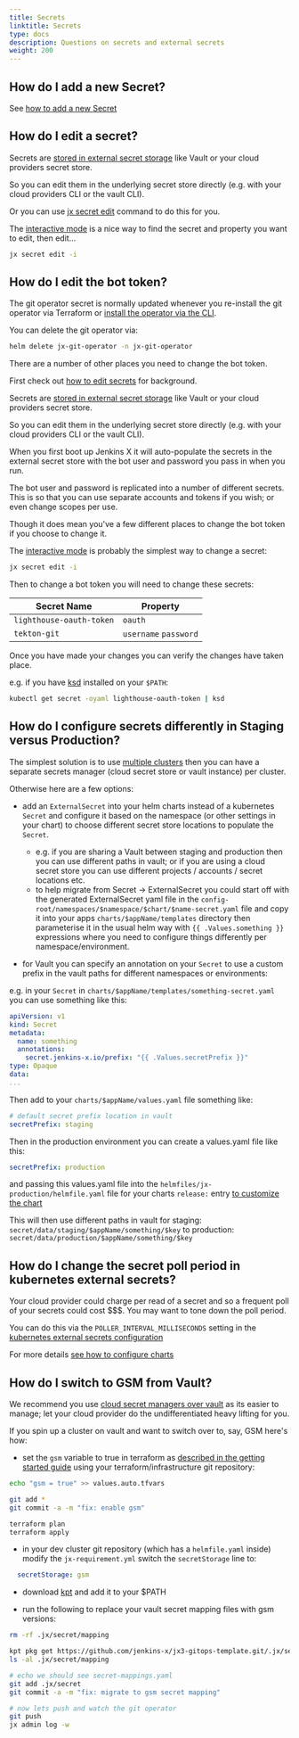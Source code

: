 ```yaml
---
title: Secrets
linktitle: Secrets
type: docs
description: Questions on secrets and external secrets
weight: 200
---
```


## How do I add a new Secret?
 
 See [how to add a new Secret](/v3/admin/setup/secrets/#create-a-new-secret)
 
## How do I edit a secret?
 
Secrets are [stored in external secret storage](/v3/admin/setup/secrets/) like Vault or your cloud providers secret store. 
 
So you can edit them in the underlying secret store directly (e.g. with your cloud providers CLI or the vault CLI).
                                                        

Or you can use [jx secret edit](/v3/admin/setup/secrets/#edit-secrets) command to do this for you.

The [interactive mode](/v3/admin/setup/secrets/#interactive-mode) is a nice way to find the secret and property you want to edit, then edit...

```bash
jx secret edit -i
```                  
                       

## How do I edit the bot token?

The git operator secret is normally updated whenever you re-install the git operator via Terraform or [install the operator via the CLI](/v3/admin/setup/operator/). 

You can delete the git operator via:

 ```bash
helm delete jx-git-operator -n jx-git-operator 
````

There are a number of other places you need to change the bot token.

First check out [how to edit secrets](/v3/develop/faq/config/secrets/#how-do-i-edit-a-secret) for background.

Secrets are [stored in external secret storage](/v3/admin/setup/secrets/) like Vault or your cloud providers secret store. 
 
So you can edit them in the underlying secret store directly (e.g. with your cloud providers CLI or the vault CLI).
                                                        
When you first boot up Jenkins X it will auto-populate the secrets in the external secret store with the bot user and password you pass in when you run.

The bot user and password is replicated into a number of different secrets. This is so that you can use separate accounts and tokens if you wish; or even change scopes per use.

Though it does mean you've a few different places to change the bot token if you choose to change it.


The [interactive mode](/v3/admin/setup/secrets/#interactive-mode) is probably the simplest way to change a secret:
 
 ```bash
 jx secret edit -i
 ```                  

Then to change a bot token you will need to change these secrets:
    

| Secret Name | Property |
| --- | --- |
| `lighthouse-oauth-token` | `oauth` | 
| `tekton-git` | `username` `password` | 
      

Once you have made your changes you can verify the changes have taken place. 

e.g. if you have [ksd](https://github.com/mfuentesg/ksd) installed on your `$PATH`: 

 ```bash
kubectl get secret -oyaml lighthouse-oauth-token | ksd
 ```                  
          
## How do I configure secrets differently in Staging versus Production?

The simplest solution is to use [multiple clusters](/v3/admin/guides/multi-cluster/) then you can have a separate secrets manager (cloud secret store or vault instance) per cluster.

Otherwise here are a few options:

* add an `ExternalSecret` into your helm charts instead of a kubernetes `Secret` and configure it based on the namespace (or other settings in your chart) to choose different secret store locations to populate the `Secret`. 
  * e.g. if you are sharing a Vault between staging and production then you can use different paths in vault; or if you are using a cloud secret store you can use different projects / accounts / secret locations etc.
  * to help migrate from Secret -> ExternalSecret you could start off with the generated ExternalSecret yaml file in the `config-root/namespaces/$namespace/$chart/$name-secret.yaml` file and copy it into your apps `charts/$appName/templates` directory then parameterise it in the usual helm way with `{{ .Values.something }}` expressions where you need to configure things differently per namespace/environment.   

* for Vault you can specify an annotation on your `Secret` to use a custom prefix in the vault paths for different namespaces or environments:

e.g. in your `Secret` in `charts/$appName/templates/something-secret.yaml` you can use something like this:

```yaml 
apiVersion: v1
kind: Secret
metadata:
  name: something
  annotations:
    secret.jenkins-x.io/prefix: "{{ .Values.secretPrefix }}" 
type: Opaque
data:  
...
```

Then add to your `charts/$appName/values.yaml`  file something like:

```yaml
# default secret prefix location in vault
secretPrefix: staging 
```
                     
Then in the production environment you can create a values.yaml file like this:

```yaml
secretPrefix: production
```
and passing this values.yaml file into the `helmfiles/jx-production/helmfile.yaml` file for your charts `release:` entry [to customize the chart](/v3/develop/apps/#customising-charts)

This will then use different paths in vault for staging: `secret/data/staging/$appName/something/$key` to production: `secret/data/production/$appName/something/$key`


## How do I change the secret poll period in kubernetes external secrets?

Your cloud provider could charge per read of a secret and so a frequent poll of your secrets could cost $$$. You may want to tone down the poll period.

You can do this via the `POLLER_INTERVAL_MILLISECONDS` setting in the [kubernetes external secrets configuration](https://github.com/external-secrets/kubernetes-external-secrets/tree/master/charts/kubernetes-external-secrets#configuration)

For more details [see how to configure charts](https://jenkins-x.io/v3/develop/apps/#customising-charts)

## How do I switch to GSM from Vault?

We recommend you use [cloud secret managers over vault](/v3/devops/cloud-native/#prefer-cloud-over-kubernetes) as its easier to manage; let your cloud provider do the undifferentiated heavy lifting for you.

If you spin up a cluster on vault and want to switch over to, say, GSM here's how:

* set the `gsm` variable to true in terraform as [described in the getting started guide](https://github.com/jx3-gitops-repositories/jx3-terraform-gke/blob/master/README.md#getting-started) using your terraform/infrastructure git repository:
                     
``` bash
echo "gsm = true" >> values.auto.tfvars 

git add *
git commit -a -m "fix: enable gsm"

terraform plan
terraform apply
```

* in your dev cluster git repository (which has a `helmfile.yaml` inside) modify the `jx-requirement.yml` switch the `secretStorage` line to:

```yaml 
  secretStorage: gsm
```
                         
* download [kpt](https://github.com/GoogleContainerTools/kpt/releases) and add it to your $PATH

* run the following to replace your vault secret mapping files with gsm versions:

```bash 
rm -rf .jx/secret/mapping

kpt pkg get https://github.com/jenkins-x/jx3-gitops-template.git/.jx/secret/gsm/mapping .jx/secret/mapping
ls -al .jx/secret/mapping

# echo we should see secret-mappings.yaml
git add .jx/secret
git commit -a -m "fix: migrate to gsm secret mapping"

# now lets push and watch the git operator
git push
jx admin log -w
```
        

